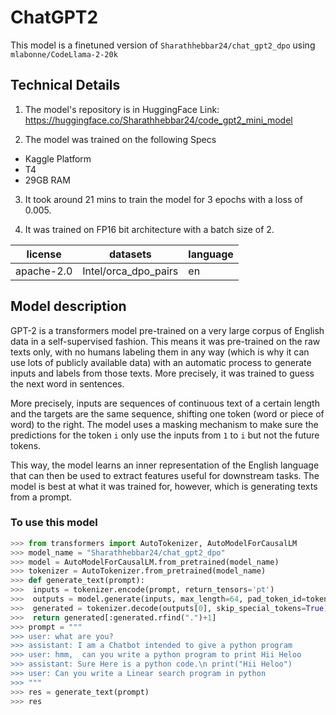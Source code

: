 # ChatGPT2

This model is a finetuned version of ```Sharathhebbar24/chat_gpt2_dpo``` using ```mlabonne/CodeLlama-2-20k```

## Technical Details
1. The model's repository is in HuggingFace Link: https://huggingface.co/Sharathhebbar24/code_gpt2_mini_model

2. The model was trained on the following Specs
- Kaggle Platform
- T4
- 29GB RAM

3. It took around 21 mins to train the model for 3 epochs with a loss of 0.005.

4. It was trained on FP16 bit architecture with a batch size of 2.

| license | datasets | language |
| ------- | -------- | -------- |
| apache-2.0 | Intel/orca_dpo_pairs | en |


## Model description

GPT-2 is a transformers model pre-trained on a very large corpus of English data in a self-supervised fashion. This
means it was pre-trained on the raw texts only, with no humans labeling them in any way (which is why it can use lots
of publicly available data) with an automatic process to generate inputs and labels from those texts. More precisely,
it was trained to guess the next word in sentences.

More precisely, inputs are sequences of continuous text of a certain length and the targets are the same sequence,
shifting one token (word or piece of word) to the right. The model uses a masking mechanism to make sure the
predictions for the token `i` only use the inputs from `1` to `i` but not the future tokens.

This way, the model learns an inner representation of the English language that can then be used to extract features
useful for downstream tasks. The model is best at what it was trained for, however, which is generating texts from a
prompt.

### To use this model

```python
>>> from transformers import AutoTokenizer, AutoModelForCausalLM
>>> model_name = "Sharathhebbar24/chat_gpt2_dpo"
>>> model = AutoModelForCausalLM.from_pretrained(model_name)
>>> tokenizer = AutoTokenizer.from_pretrained(model_name)
>>> def generate_text(prompt):
>>>  inputs = tokenizer.encode(prompt, return_tensors='pt')
>>>  outputs = model.generate(inputs, max_length=64, pad_token_id=tokenizer.eos_token_id)
>>>  generated = tokenizer.decode(outputs[0], skip_special_tokens=True)
>>>  return generated[:generated.rfind(".")+1]
>>> prompt = """
>>> user: what are you?
>>> assistant: I am a Chatbot intended to give a python program
>>> user: hmm,  can you write a python program to print Hii Heloo
>>> assistant: Sure Here is a python code.\n print("Hii Heloo")
>>> user: Can you write a Linear search program in python
>>> """
>>> res = generate_text(prompt)
>>> res
```
